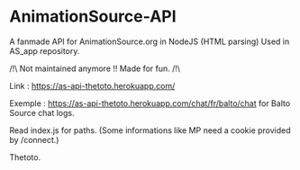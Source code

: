 # AnimationSource-API
A fanmade API for AnimationSource.org in NodeJS (HTML parsing)
Used in AS_app repository.

/!\ Not maintained anymore !! Made for fun. /!\

Link : https://as-api-thetoto.herokuapp.com/

Exemple : https://as-api-thetoto.herokuapp.com/chat/fr/balto/chat for Balto Source chat logs.

Read index.js for paths. (Some informations like MP need a cookie provided by /connect.)

Thetoto.
